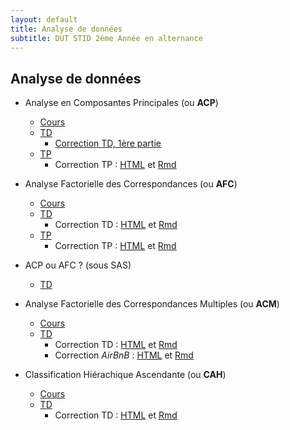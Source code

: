 ```yaml
---
layout: default
title: Analyse de données
subtitle: DUT STID 2ème Année en alternance
---
```


## Analyse de données

- Analyse en Composantes Principales (ou **ACP**)
    - [Cours](acp-cours.html)
    - [TD](acp-td.html)
        - [Correction TD, 1ère partie](acp-td-correction.html)
    - [TP](acp-tp.html)
        - Correction TP : [HTML](acp-td-correction.html) et [Rmd](acp-tp-correction.Rmd)
- Analyse Factorielle des Correspondances (ou **AFC**)
    - [Cours](afc-cours.html)
    - [TD](afc-td.html)
        - Correction TD : [HTML](afc-td-correction.html) et [Rmd](afc-td-correction.Rmd)
    - [TP](afc-tp.html)
        - Correction TP : [HTML](afc-tp-correction.html) et [Rmd](afc-tp-correction.Rmd)
- ACP ou AFC ? (sous SAS)
    - [TD](acp-afc-td)
- Analyse Factorielle des Correspondances Multiples (ou **ACM**)
    - [Cours](acm-cours.html)
    - [TD](acm-td.html)
        - Correction TD : [HTML](acm-td-correction.html) et [Rmd](acm-td-correction.Rmd)
        - Correction *AirBnB* : [HTML](acm-td-correction-airbnb.html) et [Rmd](acm-td-correction-airbnb.Rmd)

- Classification Hiérachique Ascendante (ou **CAH**)
    - [Cours](cah-cours.html)
    - [TD](cah-td.html)
        - Correction TD : [HTML](cah-td-correction.html) et [Rmd](cah-td-correction.Rmd)
